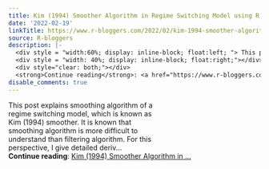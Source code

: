 ```yaml
---
title: Kim (1994) Smoother Algorithm in Regime Switching Model using R code
date: '2022-02-19'
linkTitle: https://www.r-bloggers.com/2022/02/kim-1994-smoother-algorithm-in-regime-switching-model-using-r-code/
source: R-bloggers
description: |-
  <div style = "width:60%; display: inline-block; float:left; "> This post explains smoothing algorithm of a regime switching model, which is known as Kim (1994) smoother. It is known that smoothing algorithm is more difficult to understand than filtering algorithm. For this perspective, I give detailed deriv...</div>
  <div style = "width: 40%; display: inline-block; float:right;"></div>
  <div style="clear: both;"></div>
  <strong>Continue reading</strong>: <a href="https://www.r-bloggers.com/2022/02/kim-1994-smoother-algorithm-in-regime-switching-model-using-r-code/">Kim (1994) Smoother Algorithm in  ...
disable_comments: true
---
```

<div style = "width:60%; display: inline-block; float:left; "> This post explains smoothing algorithm of a regime switching model, which is known as Kim (1994) smoother. It is known that smoothing algorithm is more difficult to understand than filtering algorithm. For this perspective, I give detailed deriv...</div>
<div style = "width: 40%; display: inline-block; float:right;"></div>
<div style="clear: both;"></div>
<strong>Continue reading</strong>: <a href="https://www.r-bloggers.com/2022/02/kim-1994-smoother-algorithm-in-regime-switching-model-using-r-code/">Kim (1994) Smoother Algorithm in  ...